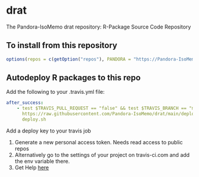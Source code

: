 # drat

The Pandora-IsoMemo drat repository: R-Package Source Code Repository

## To install from this repository

```r
options(repos = c(getOption("repos"), PANDORA = "https://Pandora-IsoMemo.github.io/drat/"))
```

## Autodeploy R packages to this repo

Add the following to your .travis.yml file:

```yml
after_success:
    - test $TRAVIS_PULL_REQUEST == "false" && test $TRAVIS_BRANCH == "master" && curl
      https://raw.githubusercontent.com/Pandora-IsoMemo/drat/main/deploy.sh > deploy.sh && bash
      deploy.sh
```

Add a deploy key to your travis job

1. Generate a new personal access token. Needs read access to public repos
2. Alternatively go to the settings of your project on travis-ci.com and add the env variable there.
3. Get Help
   [here](https://cran.r-project.org/web/packages/drat/vignettes/CombiningDratAndTravis.html)
